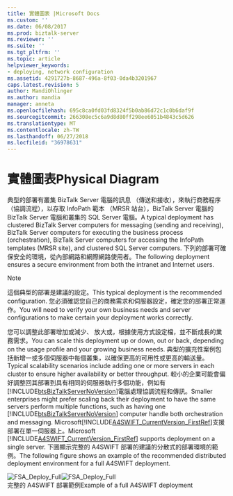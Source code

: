 ```yaml
---
title: 實體圖表 |Microsoft Docs
ms.custom: ''
ms.date: 06/08/2017
ms.prod: biztalk-server
ms.reviewer: ''
ms.suite: ''
ms.tgt_pltfrm: ''
ms.topic: article
helpviewer_keywords:
- deploying, network configuration
ms.assetid: 4291727b-8687-496a-8f03-0da4b3201967
caps.latest.revision: 5
author: MandiOhlinger
ms.author: mandia
manager: anneta
ms.openlocfilehash: 695c8ca0fd03fd8324f5b0ab86d72c1c0b6daf9f
ms.sourcegitcommit: 266308ec5c6a9d8d80ff298ee6051b4843c5d626
ms.translationtype: MT
ms.contentlocale: zh-TW
ms.lasthandoff: 06/27/2018
ms.locfileid: "36978631"
---
```

# <a name="physical-diagram"></a><span data-ttu-id="b8738-102">實體圖表</span><span class="sxs-lookup"><span data-stu-id="b8738-102">Physical Diagram</span></span>
<span data-ttu-id="b8738-103">典型的部署有叢集 BizTalk Server 電腦的訊息 （傳送和接收），來執行商務程序 （協調流程），以存取 InfoPath 範本 （MRSR 站台），BizTalk Server 電腦的 BizTalk Server 電腦和叢集的 SQL Server 電腦。</span><span class="sxs-lookup"><span data-stu-id="b8738-103">A typical deployment has clustered BizTalk Server computers for messaging (sending and receiving), BizTalk Server computers for executing the business process (orchestration), BizTalk Server computers for accessing the InfoPath templates (MRSR site), and clustered SQL Server computers.</span></span> <span data-ttu-id="b8738-104">下列的部署可確保安全的環境，從內部網路和網際網路使用者。</span><span class="sxs-lookup"><span data-stu-id="b8738-104">The following deployment ensures a secure environment from both the intranet and Internet users.</span></span>  
  
> [!NOTE]
>  <span data-ttu-id="b8738-105">這個典型的部署是建議的設定。</span><span class="sxs-lookup"><span data-stu-id="b8738-105">This typical deployment is the recommended configuration.</span></span> <span data-ttu-id="b8738-106">您必須確認您自己的商務需求和伺服器設定，確定您的部署正常運作。</span><span class="sxs-lookup"><span data-stu-id="b8738-106">You will need to verify your own business needs and server configurations to make certain your deployment works correctly.</span></span>  
  
 <span data-ttu-id="b8738-107">您可以調整此部署增加或減少、 放大或，根據使用方式設定檔，並不斷成長的業務需求。</span><span class="sxs-lookup"><span data-stu-id="b8738-107">You can scale this deployment up or down, out or back, depending on the usage profile and your growing business needs.</span></span> <span data-ttu-id="b8738-108">典型的擴充性案例包括新增一或多個伺服器中每個叢集，以確保更高的可用性或更高的輸送量。</span><span class="sxs-lookup"><span data-stu-id="b8738-108">Typical scalability scenarios include adding one or more servers in each cluster to ensure higher availability or better throughput.</span></span> <span data-ttu-id="b8738-109">較小的企業可能會偏好調整回其部署到具有相同的伺服器執行多個功能，例如有[!INCLUDE[btsBizTalkServerNoVersion](../../includes/btsbiztalkservernoversion-md.md)]電腦處理協調流程和傳訊。</span><span class="sxs-lookup"><span data-stu-id="b8738-109">Smaller enterprises might prefer scaling back their deployment to have the same servers perform multiple functions, such as having one [!INCLUDE[btsBizTalkServerNoVersion](../../includes/btsbiztalkservernoversion-md.md)] computer handle both orchestration and messaging.</span></span> <span data-ttu-id="b8738-110">Microsoft[!INCLUDE[A4SWIFT_CurrentVersion_FirstRef](../../includes/a4swift-currentversion-firstref-md.md)]支援部署在單一伺服器上。</span><span class="sxs-lookup"><span data-stu-id="b8738-110">Microsoft [!INCLUDE[A4SWIFT_CurrentVersion_FirstRef](../../includes/a4swift-currentversion-firstref-md.md)] supports deployment on a single server.</span></span> <span data-ttu-id="b8738-111">下圖顯示完整的 A4SWIFT 部署的建議的分散式的部署環境的範例。</span><span class="sxs-lookup"><span data-stu-id="b8738-111">The following figure shows an example of the recommended distributed deployment environment for a full A4SWIFT deployment.</span></span>  
  
 <span data-ttu-id="b8738-112">![](../../adapters-and-accelerators/accelerator-swift/media/fsa-deploy-full.gif "FSA_Deploy_Full")</span><span class="sxs-lookup"><span data-stu-id="b8738-112">![](../../adapters-and-accelerators/accelerator-swift/media/fsa-deploy-full.gif "FSA_Deploy_Full")</span></span>  
<span data-ttu-id="b8738-113">完整的 A4SWIFT 部署範例</span><span class="sxs-lookup"><span data-stu-id="b8738-113">Example of a full A4SWIFT deployment</span></span>